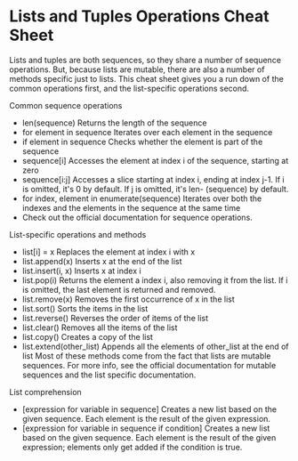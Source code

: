 # Lists and Tuples Operations Cheat Sheet
Lists and tuples are both sequences, so they share a number of sequence operations. But, because lists are mutable, there are also a number of methods specific just to lists. This cheat sheet gives you a run down of the common operations first, and the list-specific operations second.

Common sequence operations
- len(sequence) Returns the length of the sequence
- for element in sequence Iterates over each element in the sequence
- if element in sequence Checks whether the element is part of the sequence
- sequence[i] Accesses the element at index i of the sequence, starting at zero
- sequence[i:j] Accesses a slice starting at index i, ending at index j-1. If i is omitted, it's 0 by default. If j is omitted, it's len- (sequence) by default.
- for index, element in enumerate(sequence) Iterates over both the indexes and the elements in the sequence at the same time
- Check out the official documentation for sequence operations.

List-specific operations and methods
- list[i] = x Replaces the element at index i with x
- list.append(x) Inserts x at the end of the list
- list.insert(i, x) Inserts x at index i
- list.pop(i) Returns the element a index i, also removing it from the list. If i is omitted, the last element is returned and removed.
- list.remove(x) Removes the first occurrence of x in the list
- list.sort() Sorts the items in the list
- list.reverse() Reverses the order of items of the list
- list.clear() Removes all the items of the list
- list.copy() Creates a copy of the list
- list.extend(other_list) Appends all the elements of other_list at the end of list
Most of these methods come from the fact that lists are mutable sequences. For more info, see the official documentation for mutable sequences and the list specific documentation.

List comprehension
- [expression for variable in sequence] Creates a new list based on the given sequence. Each element is the result of the given expression.
- [expression for variable in sequence if condition] Creates a new list based on the given sequence. Each element is the result of the given expression; elements only get added if the condition is true.
